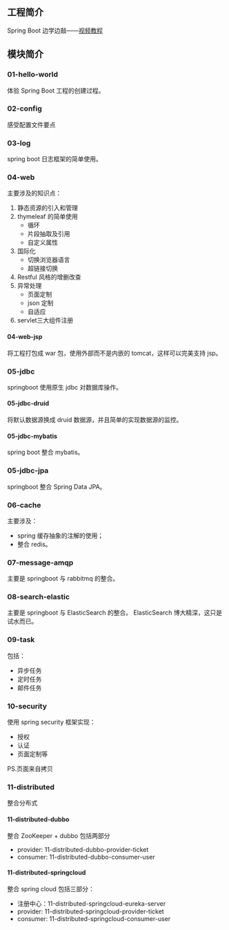 ## 工程简介

Spring Boot 边学边敲——[视频教程](https://www.bilibili.com/video/BV1Et411Y7tQ?p=1)

## 模块简介

### 01-hello-world

体验 Spring Boot 工程的创建过程。

### 02-config

感受配置文件要点

### 03-log

spring boot 日志框架的简单使用。

### 04-web

主要涉及的知识点：
1. 静态资源的引入和管理
2. thymeleaf 的简单使用
    - 循环
    - 片段抽取及引用
    - 自定义属性
3. 国际化
    - 切换浏览器语言
    - 超链接切换
4. Restful 风格的增删改查
5. 异常处理
    - 页面定制
    - json 定制
    - 自适应
6. servlet三大组件注册

#### 04-web-jsp

将工程打包成 war 包，使用外部而不是内嵌的 tomcat，这样可以完美支持 jsp。

### 05-jdbc

springboot 使用原生 jdbc 对数据库操作。

#### 05-jdbc-druid

将默认数据源换成 druid 数据源，并且简单的实现数据源的监控。

#### 05-jdbc-mybatis

spring boot 整合 mybatis。

### 05-jdbc-jpa

springboot 整合 Spring Data JPA。

### 06-cache

主要涉及：
 - spring 缓存抽象的注解的使用；
 - 整合 redis。
 
### 07-message-amqp

主要是 springboot 与 rabbitmq 的整合。

### 08-search-elastic

主要是 springboot 与 ElasticSearch 的整合。
ElasticSearch 博大精深，这只是试水而已。

### 09-task

包括：
- 异步任务
- 定时任务
- 邮件任务

### 10-security

使用 spring security 框架实现：
- 授权
- 认证
- 页面定制等

PS.页面来自拷贝

### 11-distributed

整合分布式

#### 11-distributed-dubbo

整合 ZooKeeper + dubbo 包括两部分
- provider: 11-distributed-dubbo-provider-ticket
- consumer: 11-distributed-dubbo-consumer-user

#### 11-distributed-springcloud

整合 spring cloud 包括三部分：
- 注册中心：11-distributed-springcloud-eureka-server
- provider: 11-distributed-springcloud-provider-ticket
- consumer: 11-distributed-springcloud-consumer-user